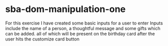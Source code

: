 # sba-dom-manipulation-one
For this exercise 
I have created some basic inputs for a user to enter
Inputs include the name of a person, a thoughtful message and 
some gifts which can be added. all of which will be present on the birthday card after
the user hits the customize card button 
